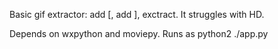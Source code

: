 Basic gif extractor: add [, add ], exctract. It struggles with HD.

Depends on wxpython and  moviepy. Runs as python2 ./app.py
